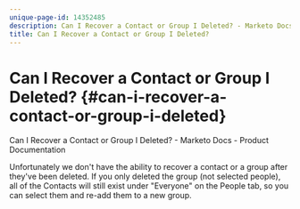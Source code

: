 ```yaml
---
unique-page-id: 14352485
description: Can I Recover a Contact or Group I Deleted? - Marketo Docs - Product Documentation
title: Can I Recover a Contact or Group I Deleted?
---
```


# Can I Recover a Contact or Group I Deleted? {#can-i-recover-a-contact-or-group-i-deleted}

Can I Recover a Contact or Group I Deleted? - Marketo Docs - Product Documentation

Unfortunately we don't have the ability to recover a contact or a group after they've been deleted. If you only deleted the group (not selected people), all of the Contacts will still exist under "Everyone" on the People tab, so you can select them and re-add them to a new group.
